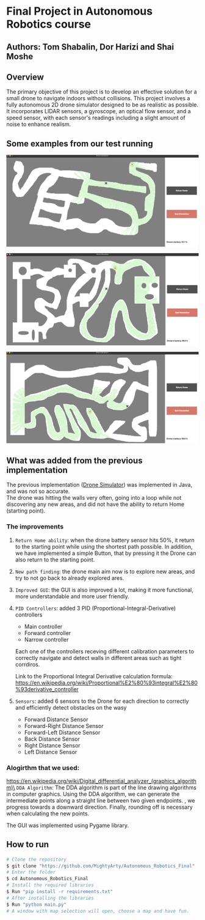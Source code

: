 # Final Project in Autonomous Robotics course

## Authors: Tom Shabalin, Dor Harizi and Shai Moshe

## Overview
The primary objective of this project is to develop an effective solution for a small drone to navigate indoors without collisions. This project involves a fully autonomous 2D drone simulator designed to be as realistic as possible. It incorporates LIDAR sensors, a gyroscope, an optical flow sensor, and a speed sensor, with each sensor's readings including a slight amount of noise to enhance realism.

## Some examples from our test running
![](./screenshots/Example1.png)

![](./screenshots/Example2.png)

![](./screenshots/Example3.png)

## What was added from the previous implementation
The previous implementation ([Drone Simulator](https://github.com/MightyArty/DroneSimulator)) was implemented in Java, and was not so accurate.\
The drone was hitting the walls very often, going into a loop while not discovering any new areas, and did not have the ability to return Home (starting point).
### The improvements
1. `Return Home ability`: when the drone battery sensor hits 50%, it return to the starting point while using the shortest path possible. In addition, we have implemented a simple Button, that by pressing it the Drone can also return to the starting point.
2. `New path finding`: the drone main aim now is to explore new areas, and try to not go back to already explored ares.
3. `Improved GUI`: the GUI is also improved a lot, making it more functional, more understandable and more user friendly.
4. `PID Controllers`: added 3 PID (Proportional-Integral-Derivative) controllers
    * Main controller
    * Forward controller
    * Narrow controller

    Each one of the controllers receving different calibration parameters to correctly navigate and detect walls in different areas such as tight corrdiros.

    Link to the Proportional Integral Derivative calculation formula:
    https://en.wikipedia.org/wiki/Proportional%E2%80%93integral%E2%80%93derivative_controller
5. `Sensors`: added 6 sensors to the Drone for each direction to correctly and efficiently detect obstacles on the wasy
    * Forward Distance Sensor
    * Forward-Right Distance Sensor
    * Forward-Left Distance Sensor
    * Back Distance Sensor
    * Right Distance Sensor
    * Left Distance Sensor

### Alogirthm that we used:
https://en.wikipedia.org/wiki/Digital_differential_analyzer_(graphics_algorithm)\
`DDA Algorithm`: The DDA algorithm is part of the line drawing algorithms in computer graphics. Using the DDA algorithm, we can generate the intermediate points along a straight line between two given endpoints. , we progress towards a downward direction. Finally, rounding off is necessary when calculating the new points.

The GUI was implemented using Pygame library.

## How to run
```bash
# Clone the repository
$ git clone "https://github.com/MightyArty/Autonomous_Robotics_Final"
# Enter the folder
$ cd Autonomous_Robotics_Final
# Install the required libraries
$ Run "pip install -r requirements.txt"
# After installing the libraries
$ Run "python main.py"
# A window with map selection will open, choose a map and have fun.
```